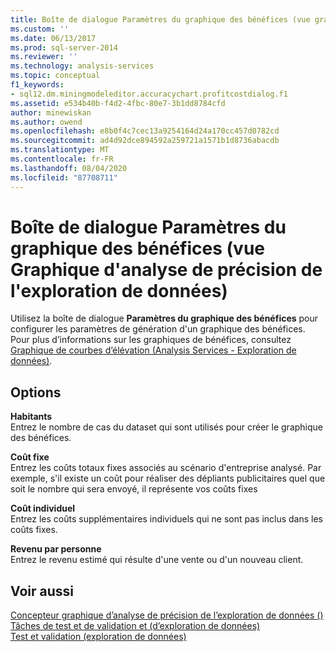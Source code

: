 ```yaml
---
title: Boîte de dialogue Paramètres du graphique des bénéfices (vue graphique d’analyse de précision de l’exploration de données) | Microsoft Docs
ms.custom: ''
ms.date: 06/13/2017
ms.prod: sql-server-2014
ms.reviewer: ''
ms.technology: analysis-services
ms.topic: conceptual
f1_keywords:
- sql12.dm.miningmodeleditor.accuracychart.profitcostdialog.f1
ms.assetid: e534b40b-f4d2-4fbc-80e7-3b1dd8784cfd
author: minewiskan
ms.author: owend
ms.openlocfilehash: e8b0f4c7cec13a9254164d24a170cc457d0782cd
ms.sourcegitcommit: ad4d92dce894592a259721a1571b1d8736abacdb
ms.translationtype: MT
ms.contentlocale: fr-FR
ms.lasthandoff: 08/04/2020
ms.locfileid: "87708711"
---
```

# <a name="profit-chart-settings-dialog-box-mining-accuracy-chart-view"></a>Boîte de dialogue Paramètres du graphique des bénéfices (vue Graphique d'analyse de précision de l'exploration de données)
  Utilisez la boîte de dialogue **Paramètres du graphique des bénéfices** pour configurer les paramètres de génération d'un graphique des bénéfices. Pour plus d’informations sur les graphiques de bénéfices, consultez [Graphique de courbes d’élévation &#40;Analysis Services - Exploration de données&#41;](data-mining/lift-chart-analysis-services-data-mining.md).  
  
## <a name="options"></a>Options  
 **Habitants**  
 Entrez le nombre de cas du dataset qui sont utilisés pour créer le graphique des bénéfices.  
  
 **Coût fixe**  
 Entrez les coûts totaux fixes associés au scénario d'entreprise analysé. Par exemple, s'il existe un coût pour réaliser des dépliants publicitaires quel que soit le nombre qui sera envoyé, il représente vos coûts fixes  
  
 **Coût individuel**  
 Entrez les coûts supplémentaires individuels qui ne sont pas inclus dans les coûts fixes.  
  
 **Revenu par personne**  
 Entrez le revenu estimé qui résulte d'une vente ou d'un nouveau client.  
  
## <a name="see-also"></a>Voir aussi  
 [Concepteur graphique d’analyse de précision de l’exploration de données &#40;&#41;](mining-accuracy-chart-designer-data-mining.md)   
 [Tâches de test et de validation et &#40;d’exploration de données&#41;](data-mining/testing-and-validation-tasks-and-how-tos-data-mining.md)   
 [Test et validation &#40;exploration de données&#41;](data-mining/testing-and-validation-data-mining.md)  
  
  
